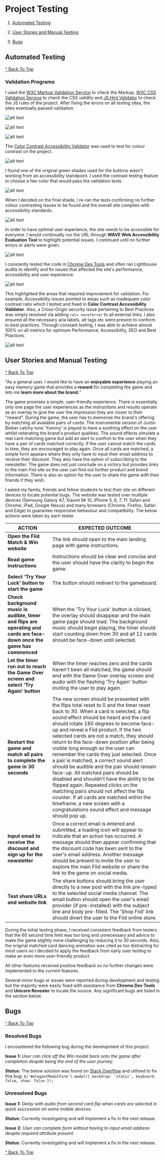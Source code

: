 # Project Testing

1. [Automated Testing](#automated-testing)

2. [User Stories and Manual Testing](#user-stories-and-manual-testing)

3. [Bugs](#bugs)



## Automated Testing
[^ Back To Top ](#project-testing)
### Validation Programs

I used the [W3C Markup Validation Service](https://validator.w3.org/) to check the Markup, [W3C CSS Validation Service](https://jigsaw.w3.org/css-validator/) to check the CSS validity and [JS Hint Validator](https://jshint.com/) to check the JS rules of the project. After fixing the errors on all testing sites, the sites eventually passed validation.

![alt text](assets/wireframes/html-validation.PNG "HTML Validation Final Results")

![alt text](assets/wireframes/css-validation.PNG "CSS Validation Final Results")

![alt text](assets/wireframes/js-validation.PNG "JS Validation Final Results")

The [Color Contrast Accessibility Validator](https://color.a11y.com/) was used to test for colour contrast on the project.

![alt text](assets/wireframes/color-validation-1.PNG "Color Validation Initial Results")

I found one of the original green shades used for the buttons wasn't working from an accessibility standpoint. I used the contrast testing feature to choose a hex color that would pass the validation tests.

![alt text](assets/wireframes/color-validation-2.PNG "Color Validation Testing")

When I decided on the final shade, I re-ran the tests confirming no further colour contrasting issues to be found and the overall site complies with accessibility standards.

![alt text](assets/wireframes/color-validation-3.PNG "Color Validation Final Results")


In order to have optimal user experience, the site needs to be accessible for everyone. I would continually run the URL through **WAVE Web Accessibility Evaluation Tool** to highlight potential issues. I continued until no further errors or alerts were given.

![alt text](assets/wireframes/wave-validation-1.PNG "Wave Accessibility Test results")

I constantly tested the code in [Chrome Dev Tools](https://developers.google.com/web/tools/chrome-devtools) and often ran Lighthouse audits to identify and fix issues that affected the site's performance, accessibility and user experience. 

![alt text](assets/wireframes/lighthouse-audit-1.PNG "Lighthouse Testing Initial Results")

This highlighted the areas that required improvement for validation. For example, Accessibility issues pointed to areas such as inadequate color contrast ratio which I tested and fixed in **Color Contrast Accessibility Validator**.
Also, a Cross-Origin security issue pertaining to Best Practices was simply resolved via adding `rel= noreferrer` to all external links. I also ensured all the necessary aria labels, alt tags etc were present to conform to best practices. 
Through constant testing, I was able to achieve almost 100% on all metrics for optimum Performance, Accessibility, SEO and Best Practices.  

![alt text](assets/wireframes/lighthouse-audit-2.PNG "Lighthouse Testing Final Run Results")




## User Stories and Manual Testing
[^ Back To Top ](#project-testing)

"As a general user, I would like to have an **enjoyable experience** playing an easy memory game that provides a **reward** for completing the game and lets me **learn more about the brand.**"

The game promises a simple, user-friendly experience. There is essentially only one page the user experiences as the instructions and results operate as an overlay to give the user the impression they are closer to their "reward". During the game, the user has to memorise the brand's offering by matching all available pairs of cards. The instrumental version of Justin Bieber catchy tune 'Yummy' is played to have a soothing effect on the user whilst reiterating the brand's product qualities. The sound effects simulate a real card-matching game but add an alert to confirm to the user when they have a pair of cards matched correctly. If the user cannot match the cards in time, they are encouraged to play again. Once all cards are matched, a simple form appears where they only have to input their email address to receive their discount. They also have the option of subscribing to the newsletter. The game does not just conclude on a victory but provides links to the main Fiid site so the user can find out further product and brand information. There is also an option for the user to share the game with their friends if they wish. 

I asked my family, friends and fellow students to test their site on different devices to locate potential bugs. The website was tested over multiple devices (Samsung Galaxy A7, Xiaomi Mi 10, iPhone 5, 6, 7, 11: Safari and Chrome, iPad, Google Nexus) and many browsers (Chrome, Firefox, Safari and Edge) to guarantee responsive behaviour and compatibility. The below actions were taken by each tester. 


| ACTION      |  EXPECTED OUTCOME    |
| ----------- |  -----------
| **Open the Fiid Match & Win website**  |     The link should open to the main landing page with game instructions.   |
| **Read game instructions**   |      Instructions should be clear and concise and the user should have the clarity to begin the game.|
| **Select 'Try Your Luck' button to start the game**  | The button should redivert to the gameboard.  | 
| **Check background music is audible, timer and flips are operating and cards are face-down once the game has commenced**  | When the 'Try Your Luck' button is clicked, the overlay should disappear and the main game page should load. The background music should begin playing, the timer should start counting down from 30 and all 12 cards should be face-down until selected.  
| **Let the timer run out to reach the Game Over screen and select 'Try Again' button**  |  When the timer reaches zero and the cards haven't been all matched, the game should end with the Game Over overlay screen and audio with the flashing 'Try Again' button inviting the user to play again. | 
| **Restart the game and match all pairs to complete the game in 30 seconds**  | The new screen should be presented with the flips total reset to 0 and the timer reset back to 30. When a card is selected, a flip sound effect should be heard and the card should rotate 180 degrees to become face-up and reveal a Fiid product. If the two selected cards are not a match, they should return to the face-down position after being visible long enough so the user can remember the cards they just selected. Once a pair is matched, a correct sound alert should be audible and the pair should remain face-up. All matched pairs should be disabled and shouldn't have the ability to be flipped again. Repeated clicks on the matching pairs should not affect the flip counter. If all cards are matched within the timeframe, a new screen with a congratulations sound effect and message should pop up.| 
| **Input email to receive the discount and sign up for the newsletter**  | Once a correct email is entered and submitted, a loading icon will appear to indicate that an action has occurred. A message should then appear confirming that the discount code has been sent to the user's email address. Another message should be present to invite the user to explore the main Fiid website or share the link to the game on social media. 
| **Test share URLs and website link**  | The share buttons should bring the user directly to a new post with the link pre-typed to the selected social media channel. The email button should open the user's email provider (if pre-installed) with the subject line and body pre-filled. The 'Shop Fiid' link should divert the user to the Fiid online store.  

During the initial testing phase, I received consistent feedback from testers that the 60 second time limit was too long and unnecessary and advice to make the game slightly more challenging by reducing it to 30 seconds.  Also, the original matched card dancing animation was cited as too distracting for most users so I decided to apply the feedback from early user testing to make an even more user-friendly product. 

All other features received positive feedback so no further changes were implemented to the current features.

Several minor bugs or issues were reported during development and testing but the majority were easily fixed with assistance from **Chrome Dev Tools** and **Unicorn Revealer** to locate the source. Any significant bugs are listed in the section below. 



## Bugs
[^ Back To Top ](#project-testing)

### Resolved Bugs
I encountered the following bug during the development of this project:

**Issue 1:**  *_User can click off the Win modal back onto the game after completion despite being the end of the user journey._*

**_Status:_**
The below solution was found on [Stack Overflow](https://stackoverflow.com/questions/16152073/prevent-bootstrap-modal-from-disappearing-when-clicking-outside-or-pressing-esca) and utilised to fix this bug:
`$('#elegantModalForm').modal({ backdrop: 'static', keyboard: false, show: false });` 


### Unresolved Bugs
**Issue 1:** *_Delay with audio from second card flip when cards are selected in quick succession on some mobile devices._*

**_Status:_** Currently investigating and will implement a fix in the next release.

**Issue 2:** *_User can complete form without having to input email address despite required attribute present._*

**_Status:_** Currently investigating and will implement a fix in the next release.


[^ Back To Top ](#project-testing)